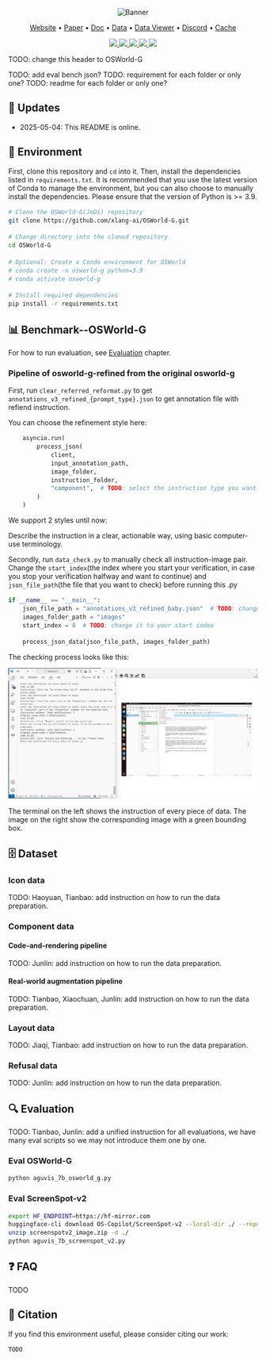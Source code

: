 <p align="center">
  <img src="https://huggingface.co/datasets/xlangai/assets/resolve/main/github_banner_v2.png" alt="Banner">
</p>

<p align="center">
  <a href="https://os-world.github.io/">Website</a> •
  <a href="https://arxiv.org/abs/2404.07972">Paper</a> •
  <a href="https://timothyxxx.github.io/OSWorld/">Doc</a> •
  <a href="https://github.com/xlang-ai/OSWorld/tree/main/evaluation_examples">Data</a> •
  <a href="https://os-world.github.io/explorer.html">Data Viewer</a> •
  <a href="https://discord.gg/4Gnw7eTEZR">Discord</a> •
  <a href="https://drive.google.com/file/d/1XlEy49otYDyBlA3O9NbR0BpPfr2TXgaD/view?usp=drive_link">Cache</a>
</p>

<p align="center">
    <a href="https://img.shields.io/badge/PRs-Welcome-red">
        <img src="https://img.shields.io/badge/PRs-Welcome-red">
    </a>
    <a href="https://img.shields.io/github/last-commit/xlang-ai/OSWorld?color=green">
        <img src="https://img.shields.io/github/last-commit/xlang-ai/OSWorld?color=green">
    </a>
    <a href="https://opensource.org/licenses/Apache-2.0">
        <img src="https://img.shields.io/badge/License-Apache%202.0-blue.svg">
    </a>
    <a href="https://badge.fury.io/py/desktop-env">
        <img src="https://badge.fury.io/py/desktop-env.svg">
    </a>
    <a href="https://pepy.tech/project/desktop-env">
        <img src="https://static.pepy.tech/badge/desktop-env">
    </a>
    <br/>
</p>
TODO: change this header to OSWorld-G

TODO: add eval bench json?
TODO: requirement for each folder or only one?
TODO: readme for each folder or only one?

## 📢 Updates
- 2025-05-04: This README is online.

## 💾 Environment
First, clone this repository and `cd` into it. Then, install the dependencies listed in `requirements.txt`. It is recommended that you use the latest version of Conda to manage the environment, but you can also choose to manually install the dependencies. Please ensure that the version of Python is >= 3.9.
```bash
# Clone the OSWorld-G(JeDi) repository
git clone https://github.com/xlang-ai/OSWorld-G.git

# Change directory into the cloned repository
cd OSWorld-G

# Optional: Create a Conda environment for OSWorld
# conda create -n osworld-g python=3.9
# conda activate osworld-g

# Install required dependencies
pip install -r requirements.txt
```

## 📊 Benchmark--OSWorld-G

For how to run evaluation, see [Evaluation](#-evaluation) chapter.

### Pipeline of osworld-g-refined from the original osworld-g

First, run `clear_referred_reformat.py` to get `annotations_v3_refined_{prompt_type}.json` to get annotation file with refiend instruction.

You can choose the refinement style here:

``` python
    asyncio.run(
        process_json(
            client,
            input_annotation_path,
            image_folder,
            instruction_folder,
            "component",  # TODO: select the instruction type you want to refine: "component" "baby"
        )
    )
```

We support 2 styles until now:

Describe the instruction in a clear, actionable way, using basic computer-use terminology.

Secondly, run `data_check.py` to manually check all instruction-image pair. Change the `start_index`(the index where you start your verification, in case you stop your verification halfway and want to continue) and `json_file_path`(the file that you want to check) before running this .py

```python
if __name__ == "__main__":
    json_file_path = "annotations_v3_refined_baby.json"  # TODO: change it to your annotation json file
    images_folder_path = "images"
    start_index = 0  # TODO: change it to your start index

    process_json_data(json_file_path, images_folder_path)
```

The checking process looks like this:

![alt text](image.png)

The terminal on the left shows the instruction of every piece of data. The image on the right show the corresponding image with a green bounding box.

## 🗄️ Dataset

### Icon data
TODO: Haoyuan, Tianbao: add instruction on how to run the data preparation.

### Component data

#### Code-and-rendering pipeline
TODO: Junlin: add instruction on how to run the data preparation.

#### Real-world augmentation pipeline
TODO: Tianbao, Xiaochuan, Junlin: add instruction on how to run the data preparation.

### Layout data
TODO: Jiaqi, Tianbao: add instruction on how to run the data preparation.

### Refusal data
TODO: Junlin: add instruction on how to run the data preparation.

## 🔍 Evaluation
TODO: Tianbao, Junlin: add a unified instruction for all evaluations, we have many eval scripts so we may not introduce them one by one.

### Eval OSWorld-G

```bash 
python aguvis_7b_osworld_g.py
```

### Eval ScreenSpot-v2

```bash
export HF_ENDPOINT=https://hf-mirror.com 
huggingface-cli download OS-Copilot/ScreenSpot-v2 --local-dir ./ --repo-type dataset
unzip screenspotv2_image.zip -d ./
python aguvis_7b_screenspot_v2.py
```

## ❓ FAQ
TODO

## 📄 Citation
If you find this environment useful, please consider citing our work:
```
TODO
```
